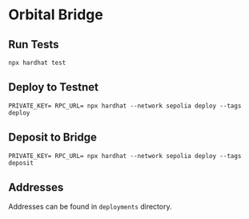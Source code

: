 # Orbital Bridge

## Run Tests

```shell
npx hardhat test
```

## Deploy to Testnet

```
PRIVATE_KEY= RPC_URL= npx hardhat --network sepolia deploy --tags deploy
```

## Deposit to Bridge

```
PRIVATE_KEY= RPC_URL= npx hardhat --network sepolia deploy --tags deposit
```

## Addresses

Addresses can be found in `deployments` directory.